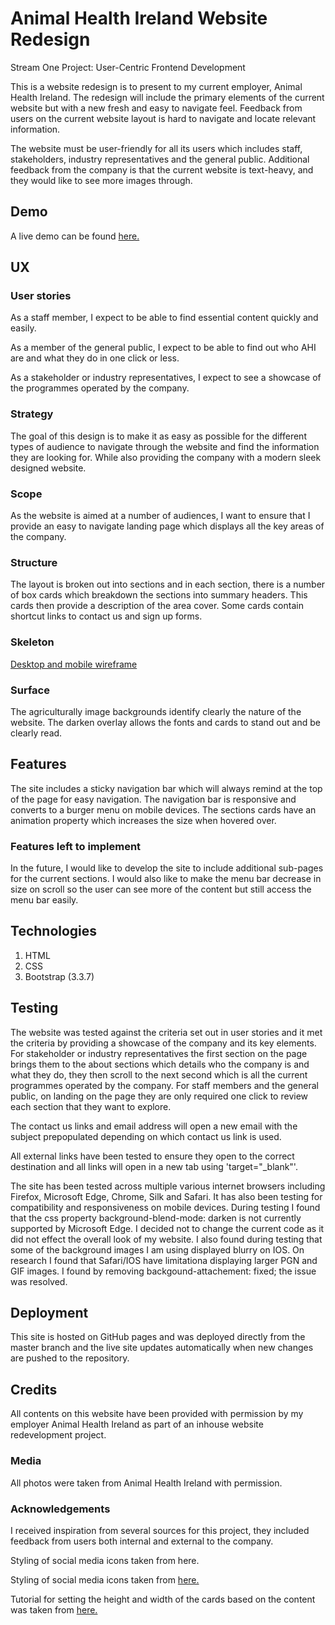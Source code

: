 # Animal Health Ireland Website Redesign
Stream One Project: User-Centric Frontend Development 

This is a website redesign is to present to my current employer, Animal Health Ireland.  The redesign will include the primary elements of the current website but with a new fresh and easy to navigate feel. Feedback from users on the current website layout is hard to navigate and locate relevant information. 

The website must be user-friendly for all its users which includes staff, stakeholders, industry representatives and the general public. Additional feedback from the company is that the current website is text-heavy, and they would like to see more images through. 

## Demo
A live demo can be found <a href="https://lisaannbyrne1.github.io/MilestoneProject1/">here.</a>


## UX

### User stories
As a staff member, I expect to be able to find essential content quickly and easily.

As a member of the general public, I expect to be able to find out who AHI are and what they do in one click or less.

As a stakeholder or industry representatives, I expect to see a showcase of the programmes operated by the company.

### Strategy 
The goal of this design is to make it as easy as possible for the different types of audience to navigate through the website and find the information they are looking for.  While also providing the company with a modern sleek designed website. 

### Scope
As the website is aimed at a number of audiences, I want to ensure that I provide an easy to navigate landing page which displays all the key areas of the company. 

### Structure
The layout is broken out into sections and in each section, there is a number of box cards which breakdown the sections into summary headers.  This cards then provide a description of the area cover.  Some cards contain shortcut links to contact us and sign up forms. 

### Skeleton
<a href="https://github.com/lisaannbyrne1/MilestoneProject1/blob/master/assets/wireframe/Wireframe.pdf">Desktop and mobile wireframe </a>

### Surface
The agriculturally image backgrounds identify clearly the nature of the website. The darken overlay allows the fonts and cards to stand out and be clearly read. 

## Features
The site includes a sticky navigation bar which will always remind at the top of the page for easy navigation.  The navigation bar is responsive and converts to a burger menu on mobile devices.  The sections cards have an animation property which increases the size when hovered over. 

### Features left to implement
In the future, I would like to develop the site to include additional sub-pages for the current sections. I would also like to make the menu bar decrease in size on scroll so the user can see more of the content but still access the menu bar easily. 

## Technologies

1. HTML
2. CSS
3. Bootstrap (3.3.7)

## Testing
The website was tested against the criteria set out in user stories and it met the criteria by providing a showcase of the company and its key elements. For stakeholder or industry representatives the first section on the page brings them to the about sections which details who the company is and what they do, they then scroll to the next second which is all the current programmes operated by the company.  For staff members and the general public, on landing on the page they are only required one click to review each section that they want to explore.  

The contact us links and email address will open a new email with the subject prepopulated depending on which contact us link is used.

All external links have been tested to ensure they open to the correct destination and all links will open in a new tab using 'target="_blank"'.

The site has been tested across multiple various internet browsers including Firefox, Microsoft Edge, Chrome, Silk and Safari.  It has also been testing for compatibility and responsiveness on mobile devices. During testing I found that the css property background-blend-mode: darken is not currently supported by Microsoft Edge. I decided not to change the current code as it did not effect the overall look of my website. I also found during testing that some of the background images I am using displayed blurry on IOS. On research I found that Safari/IOS have limitationa displaying larger PGN and GIF images. I found by removing backgound-attachement: fixed; the issue was resolved.   

## Deployment
This site is hosted on GitHub pages and was deployed directly from the master branch and the live site updates automatically when new changes are pushed to the repository.


## Credits
All contents on this website have been provided with permission by my employer Animal Health Ireland as part of an inhouse website redevelopment project. 

### Media
All photos were taken from Animal Health Ireland with permission. 

### Acknowledgements
I received inspiration from several sources for this project, they included feedback from users both internal and external to the company.  

Styling of social media icons taken from here.

Styling of social media icons taken from <a href="https://www.w3schools.com/howto/tryit.asp?filename=tryhow_css_social_media_buttons2">here.</a>

Tutorial for setting the height and width of the cards based on the content was taken from <a href="https://www.w3schools.com/cssref/pr_grid-template-rows.asp">here.</a>
